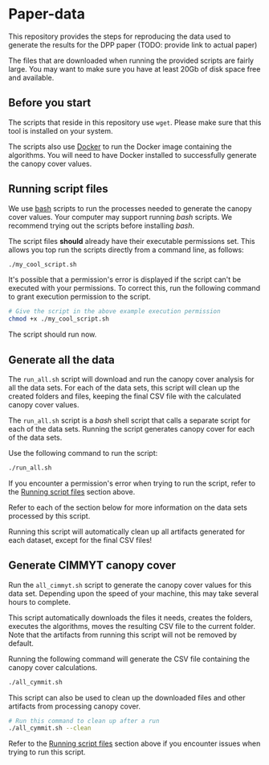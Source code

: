 # Paper-data

This repository provides the steps for reproducing the data used to generate the results for the DPP paper (TODO: provide link to actual paper)

The files that are downloaded when running the provided scripts are fairly large.
You may want to make sure you have at least 20Gb of disk space free and available.

## Before you start

The scripts that reside in this repository use `wget`.
Please make sure that this tool is installed on your system.

The scripts also use [Docker](https://www.docker.com/products/docker-desktop) to run the Docker image containing the algorithms.
You will need to have Docker installed to successfully generate the canopy cover values.

## Running script files

We use [bash](https://www.gnu.org/software/bash/) scripts to run the processes needed to generate the canopy cover values.
Your computer may support running *bash* scripts.
We recommend trying out the scripts before installing *bash*.

The script files **should** already have their executable permissions set.
This allows you top run the scripts directly from a command line, as follows:
```bash
./my_cool_script.sh
```

It's possible that a permission's error is displayed if the script can't be executed with your permissions.
To correct this, run the following command to grant execution permission to the script.
```bash
# Give the script in the above example execution permission
chmod +x ./my_cool_script.sh
```

The script should run now.

## Generate all the data

The `run_all.sh` script will download and run the canopy cover analysis for all the data sets.
For each of the data sets, this script will clean up the created folders and files, keeping the final CSV file with the calculated canopy cover values.

The `run_all.sh` script is a *bash* shell script that calls a separate script for each of the data sets.
Running the script generates canopy cover for each of the data sets.

Use the following command to run the script:
```bash
./run_all.sh
```

If you encounter a permission's error when trying to run the script, refer to the [Running script files](#running_script_files) section above.

Refer to each of the section below for more information on the data sets processed by this script.

Running this script will automatically clean up all artifacts generated for each dataset, except for the final CSV files!

## Generate CIMMYT canopy cover

Run the `all_cimmyt.sh` script to generate the canopy cover values for this data set.
Depending upon the speed of your machine, this may take several hours to complete.

This script automatically downloads the files it needs, creates the folders, executes the algorithms, moves the resulting CSV file to the current folder.
Note that the artifacts from running this script will not be removed by default.

Running the following command will generate the CSV file containing the canopy cover calculations.
```bash
./all_cymmit.sh
```

This script can also be used to clean up the downloaded files and other artifacts from processing canopy cover.
```bash
# Run this command to clean up after a run
./all_cymmit.sh --clean 
```

Refer to the [Running script files](#running_script_files) section above if you encounter issues when trying to run this script.
